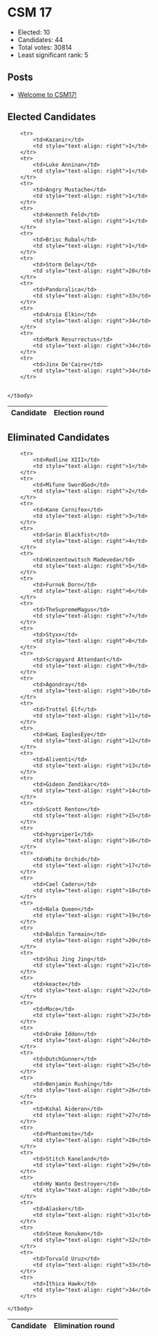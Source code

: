 # CSM 17

* Elected: 10
* Candidates: 44
* Total votes: 30814
* Least significant rank: 5


## Posts

* [ Welcome to CSM17! ]( https://www.eveonline.com/news/view/welcome-to-csm17 )



## Elected Candidates

<table>
    <thead>
        <tr>
            <th>Candidate</th>
            <th>Election round</th>
        </tr>
    </thead>
    <tbody>
        
        <tr>
            <td>Kazanir</td>
            <td style="text-align: right">1</td>
        </tr>
        <tr>
            <td>Luke Anninan</td>
            <td style="text-align: right">1</td>
        </tr>
        <tr>
            <td>Angry Mustache</td>
            <td style="text-align: right">1</td>
        </tr>
        <tr>
            <td>Kenneth Feld</td>
            <td style="text-align: right">1</td>
        </tr>
        <tr>
            <td>Brisc Rubal</td>
            <td style="text-align: right">1</td>
        </tr>
        <tr>
            <td>Storm Delay</td>
            <td style="text-align: right">28</td>
        </tr>
        <tr>
            <td>Pandoralica</td>
            <td style="text-align: right">33</td>
        </tr>
        <tr>
            <td>Arsia Elkin</td>
            <td style="text-align: right">34</td>
        </tr>
        <tr>
            <td>Mark Resurrectus</td>
            <td style="text-align: right">34</td>
        </tr>
        <tr>
            <td>Jinx De'Caire</td>
            <td style="text-align: right">34</td>
        </tr>
        
        
    </tbody>
</table>

## Eliminated Candidates
<table>
    <thead>
        <tr>
            <th>Candidate</th>
            <th>Elimination round</th>
        </tr>
    </thead>
    <tbody>
        
        <tr>
            <td>Redline XIII</td>
            <td style="text-align: right">1</td>
        </tr>
        <tr>
            <td>Mifune SwordGod</td>
            <td style="text-align: right">2</td>
        </tr>
        <tr>
            <td>Kane Carnifex</td>
            <td style="text-align: right">3</td>
        </tr>
        <tr>
            <td>Sarin Blackfist</td>
            <td style="text-align: right">4</td>
        </tr>
        <tr>
            <td>Winzentowitsch Madeveda</td>
            <td style="text-align: right">5</td>
        </tr>
        <tr>
            <td>Furnok Dorn</td>
            <td style="text-align: right">6</td>
        </tr>
        <tr>
            <td>TheSupremeMagus</td>
            <td style="text-align: right">7</td>
        </tr>
        <tr>
            <td>Styxx</td>
            <td style="text-align: right">8</td>
        </tr>
        <tr>
            <td>Scrapyard Attendant</td>
            <td style="text-align: right">9</td>
        </tr>
        <tr>
            <td>Agondray</td>
            <td style="text-align: right">10</td>
        </tr>
        <tr>
            <td>Trottel Elf</td>
            <td style="text-align: right">11</td>
        </tr>
        <tr>
            <td>KaeL EaglesEye</td>
            <td style="text-align: right">12</td>
        </tr>
        <tr>
            <td>Aliventi</td>
            <td style="text-align: right">13</td>
        </tr>
        <tr>
            <td>Gideon Zendikar</td>
            <td style="text-align: right">14</td>
        </tr>
        <tr>
            <td>Scott Renton</td>
            <td style="text-align: right">15</td>
        </tr>
        <tr>
            <td>hyprviper1</td>
            <td style="text-align: right">16</td>
        </tr>
        <tr>
            <td>White 0rchid</td>
            <td style="text-align: right">17</td>
        </tr>
        <tr>
            <td>Cael Caderu</td>
            <td style="text-align: right">18</td>
        </tr>
        <tr>
            <td>Nala Queen</td>
            <td style="text-align: right">19</td>
        </tr>
        <tr>
            <td>Baldin Tarmain</td>
            <td style="text-align: right">20</td>
        </tr>
        <tr>
            <td>Shui Jing Jing</td>
            <td style="text-align: right">21</td>
        </tr>
        <tr>
            <td>keacte</td>
            <td style="text-align: right">22</td>
        </tr>
        <tr>
            <td>Moce</td>
            <td style="text-align: right">23</td>
        </tr>
        <tr>
            <td>Drake Iddon</td>
            <td style="text-align: right">24</td>
        </tr>
        <tr>
            <td>DutchGunner</td>
            <td style="text-align: right">25</td>
        </tr>
        <tr>
            <td>Benjamin Rushing</td>
            <td style="text-align: right">26</td>
        </tr>
        <tr>
            <td>Kshal Aideron</td>
            <td style="text-align: right">27</td>
        </tr>
        <tr>
            <td>Phantomite</td>
            <td style="text-align: right">28</td>
        </tr>
        <tr>
            <td>Stitch Kaneland</td>
            <td style="text-align: right">29</td>
        </tr>
        <tr>
            <td>Hy Wanto Destroyer</td>
            <td style="text-align: right">30</td>
        </tr>
        <tr>
            <td>Alasker</td>
            <td style="text-align: right">31</td>
        </tr>
        <tr>
            <td>Steve Ronuken</td>
            <td style="text-align: right">32</td>
        </tr>
        <tr>
            <td>Torvald Uruz</td>
            <td style="text-align: right">33</td>
        </tr>
        <tr>
            <td>Ithica Hawk</td>
            <td style="text-align: right">34</td>
        </tr>
        
    </tbody>
</table>
